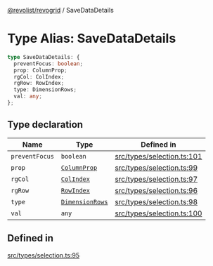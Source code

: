 [@revolist/revogrid](README.md) / SaveDataDetails

# Type Alias: SaveDataDetails

```ts
type SaveDataDetails: {
  preventFocus: boolean;
  prop: ColumnProp;
  rgCol: ColIndex;
  rgRow: RowIndex;
  type: DimensionRows;
  val: any;
};
```

## Type declaration

| Name | Type | Defined in |
| ------ | ------ | ------ |
| `preventFocus` | `boolean` | [src/types/selection.ts:101](https://github.com/revolist/revogrid/blob/60f69439a769536c61ed98c75e87e11124ee6c9c/src/types/selection.ts#L101) |
| `prop` | [`ColumnProp`](TypeAlias.ColumnProp.md) | [src/types/selection.ts:99](https://github.com/revolist/revogrid/blob/60f69439a769536c61ed98c75e87e11124ee6c9c/src/types/selection.ts#L99) |
| `rgCol` | [`ColIndex`](TypeAlias.ColIndex.md) | [src/types/selection.ts:97](https://github.com/revolist/revogrid/blob/60f69439a769536c61ed98c75e87e11124ee6c9c/src/types/selection.ts#L97) |
| `rgRow` | [`RowIndex`](TypeAlias.RowIndex.md) | [src/types/selection.ts:96](https://github.com/revolist/revogrid/blob/60f69439a769536c61ed98c75e87e11124ee6c9c/src/types/selection.ts#L96) |
| `type` | [`DimensionRows`](TypeAlias.DimensionRows.md) | [src/types/selection.ts:98](https://github.com/revolist/revogrid/blob/60f69439a769536c61ed98c75e87e11124ee6c9c/src/types/selection.ts#L98) |
| `val` | `any` | [src/types/selection.ts:100](https://github.com/revolist/revogrid/blob/60f69439a769536c61ed98c75e87e11124ee6c9c/src/types/selection.ts#L100) |

## Defined in

[src/types/selection.ts:95](https://github.com/revolist/revogrid/blob/60f69439a769536c61ed98c75e87e11124ee6c9c/src/types/selection.ts#L95)

